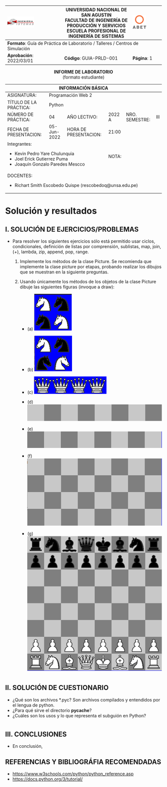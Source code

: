 <div align="center">
<table>
    <theader>
        <tr>
            <td><img src="https://github.com/rescobedoq/pw2/blob/main/epis.png?raw=true" alt="EPIS" style="width:50%; height:auto"/></td>
            <th>
                <span style="font-weight:bold;">UNIVERSIDAD NACIONAL DE SAN AGUSTIN</span><br />
                <span style="font-weight:bold;">FACULTAD DE INGENIERÍA DE PRODUCCIÓN Y SERVICIOS</span><br />
                <span style="font-weight:bold;">ESCUELA PROFESIONAL DE INGENIERÍA DE SISTEMAS</span>
            </th>
            <td><img src="https://github.com/rescobedoq/pw2/blob/main/abet.png?raw=true" alt="ABET" style="width:50%; height:auto"/></td>
        </tr>
    </theader>
    <tbody>
        <tr><td colspan="3"><span style="font-weight:bold;">Formato</span>: Guía de Práctica de Laboratorio / Talleres / Centros de Simulación</td></tr>
        <tr><td><span style="font-weight:bold;">Aprobación</span>:  2022/03/01</td><td><span style="font-weight:bold;">Código</span>: GUIA-PRLD-001</td><td><span style="font-weight:bold;">Página</span>: 1</td></tr>
    </tbody>
</table>
</div>

<div align="center">
<span style="font-weight:bold;">INFORME DE LABORATORIO</span><br />
<span>(formato estudiante)</span>
</div>


<table>
<theader>
<tr><th colspan="6">INFORMACIÓN BÁSICA</th></tr>
</theader>
<tbody>
<tr><td>ASIGNATURA:</td><td colspan="5">Programación Web 2</td></tr>
<tr><td>TÍTULO DE LA PRÁCTICA:</td><td colspan="5">Python</td></tr>
<tr>
<td>NÚMERO DE PRÁCTICA:</td><td>04</td><td>AÑO LECTIVO:</td><td>2022 A</td><td>NRO. SEMESTRE:</td><td>III</td>
</tr>
<tr>
<td>FECHA DE PRESENTACION:</td><td>05-Jun-2022</td><td>HORA DE PRESENTACION:</td><td colspan="3">21:00</td>
</tr>
<tr><td colspan="3">Integrantes:
<ul>
<li>Kevin Pedro Yare Chulunquia</li>
<li>Joel Erick Gutierrez Puma</li>
<li>Joaquín Gonzalo Paredes Mescco</li>
</ul>
</td>
<td>NOTA:</td><td colspan="2"></td>
</tr>
<tr><td colspan="6">DOCENTES:
<ul>
<li>Richart Smith Escobedo Quispe (rescobedoq@unsa.edu.pe)</li>
</ul>
</td>
</<tr>
</tdbody>
</table>


# Solución y resultados

## I.		SOLUCIÓN DE EJERCICIOS/PROBLEMAS

-   Para resolver los siguientes ejercicios sólo está permitido usar ciclos, condicionales, definición de listas por comprensión, sublistas, map, join, (+), lambda, zip, append, pop, range.

    1.  Implemente los métodos de la clase Picture. Se recomienda que implemente la clase picture por etapas, probando realizar los dibujos que se muestran en la siguiente preguntas.
    2.  Usando únicamente los métodos de los objetos de la clase Picture dibuje las siguientes figuras (invoque a draw):

           *    (a) ![(a)](Imagenes/ejercicio_02_a.png)

           *    (b) ![(b)](Imagenes/ejercicio_02_b.png)

           *    (c) ![(c)](Imagenes/ejercicio_02_c.png)

           *    (d) ![(d)](Imagenes/ejercicio_02_d.png)

           *    (e) ![(e)](Imagenes/ejercicio_02_e.png)

           *    (f) ![(f)](Imagenes/ejercicio_02_f.png)

           *    (g) ![(g)](Imagenes/ejercicio_02_g.png)

#
    
## II.	SOLUCIÓN DE CUESTIONARIO

-   ¿Qué son los archivos *.pyc?
    Son archivos compilados y entendidos por el lengua de python.
-   ¿Para qué sirve el directorio __pycache__?
-   ¿Cuáles son los usos y lo que representa el subguión en Python?

#

## III.	CONCLUSIONES

- En conclusión,

## REFERENCIAS Y BIBLIOGRÁFIA RECOMENDADAS
-   https://www.w3schools.com/python/python_reference.asp
-   https://docs.python.org/3/tutorial/

